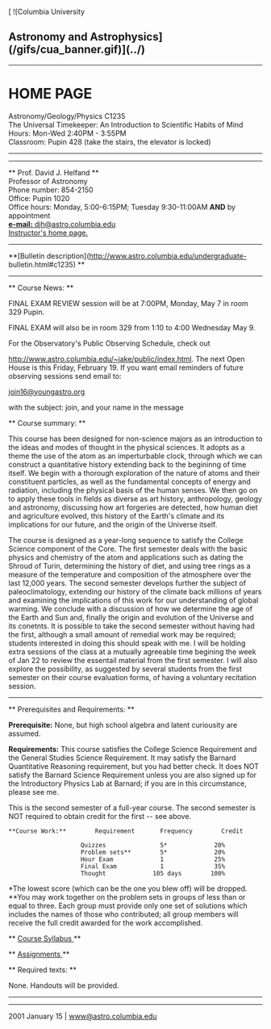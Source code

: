 [ ![Columbia University

Astronomy and Astrophysics](/gifs/cua_banner.gif)](../)  
---  
  
  

* * *

#  HOME PAGE  
Astronomy/Geology/Physics C1235  
The Universal Timekeeper: An Introduction to Scientific Habits of Mind  
Hours: Mon-Wed 2:40PM - 3:55PM  
Classroom: Pupin 428 (take the stairs, the elevator is locked)

  

* * *

** **

** Prof. David J. Helfand **  
Professor of Astronomy  
Phone number: 854-2150  
Office: Pupin 1020  
Office hours: Monday, 5:00-6:15PM; Tuesday 9:30-11:00AM **AND** by appointment  
[ **e-mail:** djh@astro.columbia.edu ](mailto:djh@astro.columbia.edu)  
[ Instructor's home page. ](http://www.astro.columbia.edu/~djh/research.html)  
  

* * *

**[Bulletin description](http://www.astro.columbia.edu/undergraduate-
bulletin.html#c1235) **

* * *

** Course News: **

FINAL EXAM REVIEW session will be at 7:00PM, Monday, May 7 in room 329 Pupin.

FINAL EXAM will also be in room 329 from 1:10 to 4:00 Wednesday May 9.

For the Observatory's Public Observing Schedule, check out

http://www.astro.columbia.edu/~jake/public/index.html. The next Open House is
this Friday, February 19. If you want email reminders of future observing
sessions send email to:

join16@youngastro.org

with the subject: join, and your name in the message

** Course summary:  **

This course has been designed for non-science majors as an introduction to the
ideas and modes of thought in the physical sciences. It adopts as a theme the
use of the atom as an imperturbable clock, through which we can construct a
quantitative history extending back to the begininng of time itself. We begin
with a thorough exploration of the nature of atoms and their constituent
particles, as well as the fundamental concepts of energy and radiation,
including the physical basis of the human senses. We then go on to apply these
tools in fields as diverse as art history, anthropology, geology and
astronomy, discussing how art forgeries are detected, how human diet and
agriculture evolved, this history of the Earth's climate and its implications
for our future, and the origin of the Universe itself.

The course is designed as a year-long sequence to satisfy the College Science
component of the Core. The first semester deals with the basic physics and
chemistry of the atom and applications such as dating the Shroud of Turin,
determining the history of diet, and using tree rings as a measure of the
temperature and composition of the atmosphere over the last 12,000 years. The
second semester develops further the subject of paleoclimatology, extending
our history of the climate back millions of years and examining the
implications of this work for our understanding of global warming. We conclude
with a discussion of how we determine the age of the Earth and Sun and,
finally the origin and evolution of the Universe and its conetnts. It is
possible to take the second semester without having had the first, although a
small amount of remedial work may be required; students interested in doing
this should speak with me. I will be holding extra sessions of the class at a
mutually agreeable time begining the week of Jan 22 to review the essentail
material from the first semester. I will also explore the possibility, as
suggested by several students from the first semester on their course
evaluation forms, of having a voluntary recitation session.

* * *

** Prerequisites and Requirements:  **

**Prerequisite:** None, but high school algebra and latent curiousity are
assumed.

**Requirements:** This course satisfies the College Science Requirement and
the General Studies Science Requirement. It may satisfy the Barnard
Quantitative Reasoning requirement, but you had better check. It does NOT
satisfy the Barnard Science Requirement unless you are also signed up for the
Introductory Physics Lab at Barnard; if you are in this circumstance, please
see me.

This is the second semester of a full-year course. The second semester is NOT
required to obtain credit for the first -- see above.

    
    
    **Course Work:**        Requirement       Frequency        Credit
    
                        Quizzes               5*             20%		
                        Problem sets**        5*             20%
                        Hour Exam             1              25%
                        Final Exam            1              35%		
                        Thought             105 days        100%
    
    

*The lowest score (which can be the one you blew off) will be dropped. **You may work together on the problem sets in groups of less than or equal to three. Each group must provide only one set of solutions which includes the names of those who contributed; all group members will receive the full credit awarded for the work accomplished. 

** [ Course Syllabus ](http://www.astro.columbia.edu/~djh/spr01syllabus.html)
**

** [ Assignments ](http://www.astro.columbia.edu/~djh/problemset.html) **

** Required texts:  **

None. Handouts will be provided.

  

* * *  
  
---  
2001 January 15 |  [ www@astro.columbia.edu](mailto:www@astro.columbia.edu)

